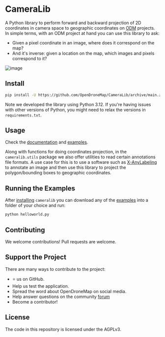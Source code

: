 # CameraLib

A Python library to perform forward and backward projection of 2D coordinates in camera space to geographic coordinates on [ODM](https://github.com/OpenDroneMap/ODM) projects. In simple terms, with an ODM project at hand you can use this library to ask:

 * Given a pixel coordinate in an image, where does it correspond on the map?
 * And it's inverse: given a location on the map, which images and pixels correspond to it?

![image](https://github.com/user-attachments/assets/00d14b1f-16fe-4123-a171-6ef3b774aeb9)

## Install

```bash
pip install -U https://github.com/OpenDroneMap/CameraLib/archive/main.zip
```

Note we developed the library using Python 3.12. If you're having issues with other versions of Python, you might need to relax the versions in `requirements.txt`.

## Usage

Check the [documentation](https://cameralib.readthedocs.io/) and [examples](https://github.com/OpenDroneMap/CameraLib/tree/main/examples).

Along with functions for doing coordinates projection, in the `cameralib.utils` package we also offer utilities to read certain annotations file formats. A use case for this is to use a software such as [X-AnyLabeling](https://github.com/CVHub520/X-AnyLabeling/releases) to annotate an image and then use this library to project the polygon/bounding boxes to geographic coordinates.

## Running the Examples

After [installing](#install) `cameralib` you can download any of the [examples](https://github.com/OpenDroneMap/CameraLib/tree/main/examples) into a folder of your choice and run:

```bash
python helloworld.py
```

## Contributing

We welcome contributions! Pull requests are welcome.

## Support the Project

There are many ways to contribute to the project:

 - ⭐️ us on GitHub.
 - Help us test the application.
 - Spread the word about OpenDroneMap on social media.
 - Help answer questions on the community [forum](https://community.opendronemap.org)
 - Become a contributor!

 ## License

The code in this repository is licensed under the AGPLv3.